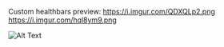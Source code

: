 Custom healthbars preview:
https://i.imgur.com/QDXQLp2.png
https://i.imgur.com/hql8ym9.png

![Alt Text](https://i.imgur.com/hql8ym9.png)
